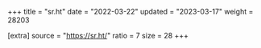 +++
title = "sr.ht"
date = "2022-03-22"
updated = "2023-03-17"
weight = 28203

[extra]
source = "https://sr.ht/"
ratio = 7
size = 28
+++
